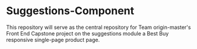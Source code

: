 # Suggestions-Component
This repository will serve as the central repository for Team origin-master's Front End Capstone project on the suggestions module a Best Buy responsive single-page product page. 
